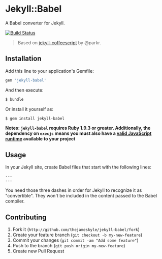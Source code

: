 # Jekyll::Babel

A Babel converter for Jekyll.

[![Build Status](https://travis-ci.org/thejameskyle/jekyll-babel.svg?branch=master)](https://travis-ci.org/thejameskyle/jekyll-babel)

> Based on [jekyll-coffeescript](https://github.com/jekyll/jekyll-coffeescript) by @parkr.

## Installation

Add this line to your application's Gemfile:

```ruby
gem 'jekyll-babel'
```

And then execute:

```bash
$ bundle
```

Or install it yourself as:

```bash
$ gem install jekyll-babel
```

**Notes: `jekyll-babel` requires Ruby 1.9.3 or greater. Additionally, the dependency on `execjs` means you must also have a [valid JavaScript runtime](https://github.com/sstephenson/execjs#execjs) available to your project**

## Usage

In your Jekyll site, create Babel files that start with the following
lines:

```
---
---
```

You need those three dashes in order for Jekyll to recognize it as
"convertible". They won't be included in the content passed to the Babel
compiler.

## Contributing

1. Fork it (`http://github.com/thejameskyle/jekyll-babel/fork`)
2. Create your feature branch (`git checkout -b my-new-feature`)
3. Commit your changes (`git commit -am "Add some feature"`)
4. Push to the branch (`git push origin my-new-feature`)
5. Create new Pull Request
